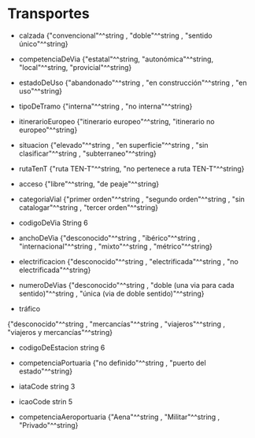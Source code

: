# Transportes

* calzada
{"convencional"^^string , "doble"^^string , "sentido único"^^string}

* competenciaDeVia
{"estatal"^^string, "autonómica"^^string, "local"^^string, "provicial"^^string}

* estadoDeUso
{"abandonado"^^string , "en construcción"^^string , "en uso"^^string}

* tipoDeTramo
{"interna"^^string , "no interna"^^string}

* itinerarioEuropeo
{"itinerario europeo"^^string, "itinerario no europeo"^^string}

* situacion
{"elevado"^^string , "en superficie"^^string , "sin clasificar"^^string , "subterraneo"^^string}

* rutaTenT
{"ruta TEN-T"^^string, "no pertenece a ruta TEN-T"^^string}

* acceso 
{"libre"^^string, "de peaje"^^string}


* categoriaVial
{"primer orden"^^string , "segundo orden"^^string , "sin catalogar"^^string , "tercer orden"^^string}


* codigoDeVia
String 6

* anchoDeVia
{"desconocido"^^string , "ibérico"^^string , "internacional"^^string , "mixto"^^string , "métrico"^^string}

* electrificacion 
{"desconocido"^^string , "electrificada"^^string , "no electrificada"^^string}

* numeroDeVias
{"desconocido"^^string , "doble (una via para cada sentido)"^^string , "única (via de doble sentido)"^^string}

* tráfico

{"desconocido"^^string , "mercancías"^^string , "viajeros"^^string , "viajeros y mercancías"^^string}



* codigoDeEstacion
string 6

* competenciaPortuaria
{"no definido"^^string , "puerto del estado"^^string}



* iataCode string 3
* icaoCode strin 5

* competenciaAeroportuaria
{"Aena"^^string , "Militar"^^string , "Privado"^^string}

